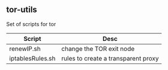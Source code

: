 ## tor-utils

Set of scripts for tor        

| Script | Desc |
| ----- | ----- |
| renewIP.sh | change the TOR exit node |
| iptablesRules.sh | rules to create a transparent proxy |

